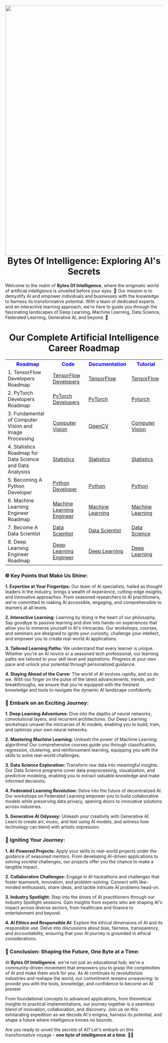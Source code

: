 <div align="center">
      <h1> <img src="https://github.com/BytesOfIntelligences/BytesOfIntelligences/blob/main/Exploring%20AI's%20Secretsss.png" width="800px"><br/> Bytes Of Intelligence: Exploring AI's Secrets </h1>
     </div>


Welcome to the realm of **Bytes Of Intelligence**, where the enigmatic world of artificial intelligence is unveiled before your eyes. 🌟 Our mission is to demystify AI and empower individuals and businesses with the knowledge to harness its transformative potential. With a team of dedicated experts and an interactive learning approach, we're here to guide you through the fascinating landscapes of Deep Learning, Machine Learning, Data Science, Federated Learning, Generative AI, and beyond. 🚀

<body>

<center><h1> Our Complete Artificial Intelligence Career Roadmap </h1></center>

<table id="customers">
  <tr>
    <center><th style="color:blue;">Roadmap</th></center>
    <center><th style="color:blue;">Code</th></center>
    <center><th style="color:blue;">Documentation</th></center>
    <center><th style="color:blue;">Tutorial</th></center>
  </tr>
  <tr>
    <td>1. TensorFlow Developers Roadmap</td>
    <td><a href="https://github.com/BytesOfIntelligences/TensorFlow-Developers-Roadmap">TensorFlow Developers</a></td>
    <td><a href="https://bytesofintelligences.com/category/tensorflow-developers-roadmap/">TensorFlow</a></td>
    <td><a href="https://www.youtube.com/@BytesOfIntelligences">TensorFlow</a></td>
  </tr>
  <tr>
    <td>2. PyTorch Developers Roadmap</td>
    <td><a href="https://github.com/BytesOfIntelligences/PyTorch-Developers-Roadmap">PyTorch Developers</a></td>
    <td><a href="https://bytesofintelligences.com/category/pytorch-developers-roadmap/">PyTorch</a></td>
    <td><a href="https://www.youtube.com/watch?v=WdBevhl5X0A&list=PLLUqkkC1ww4UjJiVceUKGuwX6JKXZlvxy">Pytorch</a></td>
  </tr>
  <tr>
    <td>3. Fundamental of Computer Vision and Image Processing</td>
    <td><a href="https://github.com/BytesOfIntelligences/Fundamentals-of-Computer-Vision-and-Image-Processing">Computer Vision</a></td>
    <td><a href="https://bytesofintelligences.com/category/fundamentals-of-computer-vision-and-image-processing/">OpenCV</a></td>
    <td><a href="https://www.youtube.com/watch?v=fEHf7jOKEuQ&list=PLLUqkkC1ww4XNbvIKo34GfrKOHEH7rsHZ">Computer Vision</a></td>
  </tr>
  <tr>
    <td>4. Statistics Roadmap for Data Science and Data Analysiss</td>
    <td><a href="https://github.com/BytesOfIntelligences/Statistics-Roadmap-for-Data-Science-and-Data-Analysis">Statistics</a></td>
    <td><a href="https://bytesofintelligences.com/category/statistics-roadmap-for-data-science-and-data-analysiss/">Statistics</a></td>
    <td><a href="https://www.youtube.com/watch?v=vWq0uezOeTI&list=PLLUqkkC1ww4VJYDwXcozGbqexquiUoqoN">Statistics</a></td>
  </tr>
  <tr>
    <td>5. Becoming A Python Developer</td>
    <td><a href="https://github.com/BytesOfIntelligences/Becoming-a-Python-Developer">Python Developer</a></td>
    <td><a href="https://bytesofintelligences.com/category/becoming-a-python-developer/">Python</a></td>
    <td><a href="https://www.youtube.com/watch?v=caHk-gCDjWI&list=PLLUqkkC1ww4WBMA0eJMartX13GXFylnNB">Python</a></td>

  </tr>
  <tr>
    <td>6. Machine Learning Engineer Roadmap</td>
    <td><a href="https://github.com/BytesOfIntelligences/Machine-Learning-Engineer-Roadmap">Machine Learning Engineer</a></td>
    <td><a href="https://bytesofintelligences.com/category/machine-learning-engineer-roadmap/">Machine Learning</a></td>
    <td><a href="https://www.youtube.com/watch?v=z0oMMnp6jec&list=PLLUqkkC1ww4VS09f-YV9b5vO5LOT4jHew">Machine Learning</a></td>
  </tr>
  <tr>
    <td>7. Become A Data Scientist</td>
    <td><a href="https://github.com/BytesOfIntelligences/Become-Data-Scientist-A-Complete-Roadmap">Data Scientist</a></td>
    <td><a href="https://bytesofintelligences.com/category/become-a-data-scientist/">Data Scientist</a></td>
    <td><a href="https://www.youtube.com/watch?v=7kT15xBpu6c&list=PLLUqkkC1ww4XadDKNOy3FbIqJKHDDIfbR">Data Science</a></td>
    
  </tr>
  <tr>
    <td>8. Deep Learning Engineer Roadmap</td>
    <td><a href="https://github.com/BytesOfIntelligences/Deep-Learning-Engineer-Roadmap">Deep Learning Engineer</a></td>
    <td><a href="https://bytesofintelligences.com/category/deep-learning-engineer-roadmap/">Deep Learning</a></td>
    <td><a href="https://www.youtube.com/watch?v=bgTAoYB8pjI&list=PLLUqkkC1ww4VseNEShatgKHGOHhrwIl2x">Deep Learning</a></td>
  </tr>
</table>

</body>
</html>



<!-- </> with 💛 by readMD (https://readmd.itsvg.in) -->
    

### **🌐 Key Points that Make Us Shine:**

**1. Expertise at Your Fingertips:**
Our team of AI specialists, hailed as thought leaders in the industry, brings a wealth of experience, cutting-edge insights, and innovative approaches. From seasoned researchers to AI practitioners, we're committed to making AI accessible, engaging, and comprehensible to learners at all levels.

**2. Interactive Learning:**
Learning by doing is the heart of our philosophy. Say goodbye to passive learning and dive into hands-on experiences that allow you to immerse yourself in AI's intricacies. Our workshops, courses, and seminars are designed to ignite your curiosity, challenge your intellect, and empower you to create real-world AI applications.

**3. Tailored Learning Paths:**
We understand that every learner is unique. Whether you're an AI novice or a seasoned tech professional, our learning paths are tailored to your skill level and aspirations. Progress at your own pace and unlock your potential through personalized guidance.

**4. Staying Ahead of the Curve:**
The world of AI evolves rapidly, and so do we. With our finger on the pulse of the latest advancements, trends, and breakthroughs, we ensure that you're equipped with the freshest knowledge and tools to navigate the dynamic AI landscape confidently.

### **🚀 Embark on an Exciting Journey:**

**1. Deep Learning Adventures:** Dive into the depths of neural networks, convolutional layers, and recurrent architectures. Our Deep Learning workshops unravel the intricacies of AI models, enabling you to build, train, and optimize your own neural networks.

**2. Mastering Machine Learning:** Unleash the power of Machine Learning algorithms! Our comprehensive courses guide you through classification, regression, clustering, and reinforcement learning, equipping you with the skills to solve real-world challenges.

**3. Data Science Exploration:** Transform raw data into meaningful insights. Our Data Science programs cover data preprocessing, visualization, and predictive modeling, enabling you to extract valuable knowledge and make informed decisions.

**4. Federated Learning Revolution:** Delve into the future of decentralized AI. Our workshops on Federated Learning empower you to build collaborative models while preserving data privacy, opening doors to innovative solutions across industries.

**5. Generative AI Odyssey:** Unleash your creativity with Generative AI. Learn to create art, music, and text using AI models, and witness how technology can blend with artistic expression.

### **🌟 Igniting Your Journey:**

**1. AI-Powered Projects:**
Apply your skills to real-world projects under the guidance of seasoned mentors. From developing AI-driven applications to solving societal challenges, our projects offer you the chance to make a tangible impact.

**2. Collaborative Challenges:**
Engage in AI hackathons and challenges that foster teamwork, innovation, and problem-solving. Connect with like-minded enthusiasts, share ideas, and tackle intricate AI problems head-on.

**3. Industry Spotlight:**
Step into the shoes of AI practitioners through our Industry Spotlight sessions. Gain insights from experts who are shaping AI's impact across diverse sectors, from healthcare and finance to entertainment and beyond.

**4. AI Ethics and Responsible AI:**
Explore the ethical dimensions of AI and its responsible use. Delve into discussions about bias, fairness, transparency, and accountability, ensuring that your AI journey is grounded in ethical considerations.

### **🎉 Conclusion: Shaping the Future, One Byte at a Time:**

At **Bytes Of Intelligence**, we're not just an educational hub; we're a community-driven movement that empowers you to grasp the complexities of AI and make them work for you. As AI continues to revolutionize industries and reshape the world, our commitment remains unwavering: to provide you with the tools, knowledge, and confidence to become an AI pioneer.

From foundational concepts to advanced applications, from theoretical insights to practical implementations, our journey together is a seamless blend of innovation, collaboration, and discovery. Join us on this exhilarating expedition as we decode AI's enigma, harness its potential, and shape a future where intelligence knows no bounds.

Are you ready to unveil the secrets of AI? Let's embark on this transformative voyage – **one byte of intelligence at a time**. 🚀🤖

    

